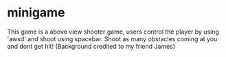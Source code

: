 # minigame
This game is a above view shooter game, users control the player by using 'awsd' and shoot using spacebar. Shoot as many obstacles coming at you and dont get hit!
(Background credited to my friend James)
